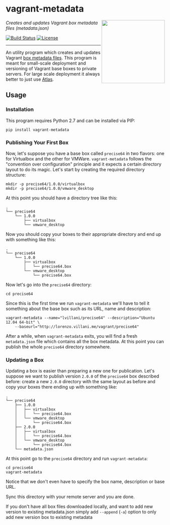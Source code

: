 # vagrant-metadata

<img src="https://rawgit.com/lvillani/vagrant-metadata/master/logo.svg" align="right" width="200" height="200"/>

_Creates and updates Vagrant box metadata files (metadata.json)_

[![Build Status](https://dev.azure.com/EuRLdC3BDg/vagrant-metadata/_apis/build/status/vagrant-metadata?branchName=master)](https://dev.azure.com/EuRLdC3BDg/vagrant-metadata/_build/latest?definitionId=7&branchName=master)
[![License](http://img.shields.io/badge/license-MIT-blue.svg?style=flat)](http://choosealicense.com/licenses/mit/)

--------------------------------------------------------------------------------

An utility program which creates and updates Vagrant
[box metadata files](http://docs.vagrantup.com/v2/boxes/format.html). This program is meant for
small-scale deployment and versioning of Vagrant base boxes to private servers. For large scale
deployment it always better to just use [Atlas](https://atlas.hashicorp.com/).


## Usage

### Installation

This program requires Python 2.7 and can be installed via PIP:

    pip install vagrant-metadata


### Publishing Your First Box

Now, let's suppose you have a base box called `precise64` in two flavors: one for Virtualbox and
the other for VMWare. `vagrant-metadata` follows the "convention over configuration" principle and
it expects a certain directory layout to do its magic. Let's start by creating the required
directory structure:

    mkdir -p precise64/1.0.0/virtualbox
    mkdir -p precise64/1.0.0/vmware_desktop

At this point you should have a directory tree like this:

    .
    └── precise64
        └── 1.0.0
            ├── virtualbox
            └── vmware_desktop

Now you should copy your boxes to their appropriate directory and end up with something like this:

    .
    └── precise64
        └── 1.0.0
            ├── virtualbox
            │   └── precise64.box
            └── vmware_desktop
                └── precise64.box

Now let's go into the `precise64` directory:

    cd precise64

Since this is the first time we run `vagrant-metadata` we'll have to tell it something about the
base box such as its URL, name and description:

    vagrant-metadata --name="lvillani/precise64" --description="Ubuntu 12.04 64-bit" \
        --baseurl="http://lorenzo.villani.me/vagrant/precise64"

After a while, when `vagrant-metadata` exits, you will find a fresh `metadata.json` file which
contains all the box metadata. At this point you can publish the whole `precise64` directory
somewhere.


### Updating a Box

Updating a box is easier than preparing a new one for publication. Let's suppose we want to
publish version `2.0.0` of the `precise64` box described before: create a new `2.0.0` directory
with the same layout as before and copy your boxes there ending up with something like:

    .
    └── precise64
        ├── 1.0.0
        │   ├── virtualbox
        │   │   └── precise64.box
        │   └── vmware_desktop
        │       └── precise64.box
        ├── 2.0.0
        │   ├── virtualbox
        │   │   └── precise64.box
        │   └── vmware_desktop
        │       └── precise64.box
        └── metadata.json

At this point go to the `precise64` directory and run `vagrant-metadata`:

    cd precise64
    vagrant-metadata

Notice that we don't even have to specify the box name, description or base URL.

Sync this directory with your remote server and you are done.

If you don't have all box files downloaded locally, and want to add new version
to existing metadata.json simply add `--append` (`-a`) option to only add new
version box to existing metadata
